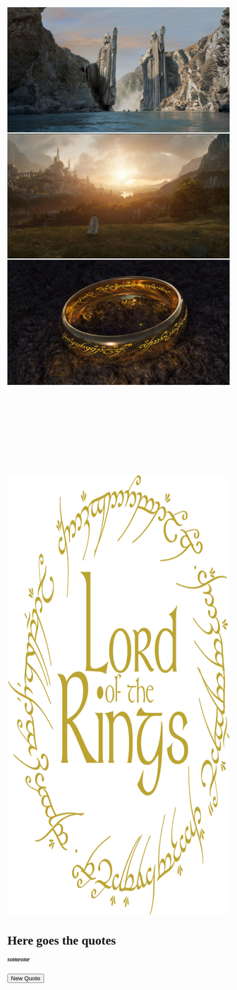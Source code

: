 <!DOCTYPE html>
<html lang="en">
<head>
    <meta charset="UTF-8">
    <meta http-equiv="X-UA-Compatible" content="IE=edge">
    <meta name="viewport" content="width=device-width, initial-scale=1.0">
    <title>Lord of the rings quotes</title>
    <link rel="stylesheet" href="index.css">
    <link rel="preconnect" href="https://fonts.googleapis.com">
    <link rel="preconnect" href="https://fonts.gstatic.com" crossorigin>
    <link href="https://fonts.googleapis.com/css2?family=Cinzel:wght@700&family=MedievalSharp&display=swap" rel="stylesheet">
    <link href="https://cdn.jsdelivr.net/npm/bootstrap@5.1.3/dist/css/bootstrap.min.css" rel="stylesheet" integrity="sha384-1BmE4kWBq78iYhFldvKuhfTAU6auU8tT94WrHftjDbrCEXSU1oBoqyl2QvZ6jIW3" crossorigin="anonymous">
</head>
<body>
    <style>
        h1{
            font-family: MedievalSharp, serif;
        }
        h5{
            font-family: Cinzel, serif;
        }
    </style>
    <div class="container-fluid">
        <div class="row vid">
            <div id="carouselExampleFade" class="carousel slide carousel-fade" data-bs-ride="carousel">
                <div class="carousel-inner fit">
                  <div class="carousel-item active" data-bs-interval="5000">
                    <img src="./assets/fondo1.jpg" class="d-block w-100 " alt="fondo1">
                  </div>
                  <div class="carousel-item" data-bs-interval="5000">
                    <img src="./assets/fondo2.png" class="d-block w-100" alt="fondo2">
                  </div>
                  <div class="carousel-item" data-bs-interval="5000">
                    <img src="./assets/fondo3.jpg" class="d-block w-100" alt="fondo3">
                  </div>
                </div>
            <div class="container-fluid overlay">
                <div class="row" style="height: 5vh;"></div>
                <div class="row">
                    <div>
                        <img src="./assets/logo.png" alt="lorLogo" style="height: 25vh; width: auto;" class="m-5">
                    </div>
                </div>
                <div class="row">
                    <div class="col-5 offset-3">
                        <h1 id="quote" class="">Here goes the quotes</h1>
                        <h5 id="charater">someone</h5>
                        <button onclick="getquote()" type="button" class="btn btn-outline-warning align-self-center">New Quote</button>
                    </div>
                </div>
            </div>
        </div>
    </div>
    

    
</body>
<footer>
    <script src="index.js"></script>
    <script src="https://cdn.jsdelivr.net/npm/@popperjs/core@2.10.2/dist/umd/popper.min.js" integrity="sha384-7+zCNj/IqJ95wo16oMtfsKbZ9ccEh31eOz1HGyDuCQ6wgnyJNSYdrPa03rtR1zdB" crossorigin="anonymous"></script>
    <script src="https://cdn.jsdelivr.net/npm/bootstrap@5.1.3/dist/js/bootstrap.min.js" integrity="sha384-QJHtvGhmr9XOIpI6YVutG+2QOK9T+ZnN4kzFN1RtK3zEFEIsxhlmWl5/YESvpZ13" crossorigin="anonymous"></script>
</footer>
</html>

